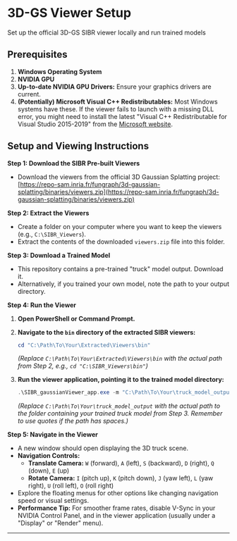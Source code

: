 # 3D-GS Viewer Setup
Set up the official 3D-GS SIBR viewer locally and run trained models 

## Prerequisites

1.  **Windows Operating System**
2.  **NVIDIA GPU**
3.  **Up-to-date NVIDIA GPU Drivers:** Ensure your graphics drivers are current. 
4.  **(Potentially) Microsoft Visual C++ Redistributables:** Most Windows systems have these. If the viewer fails to launch with a missing DLL error, you might need to install the latest "Visual C++ Redistributable for Visual Studio 2015-2019" from the [Microsoft website](https://learn.microsoft.com/en-us/cpp/windows/latest-supported-vc-redist?view=msvc-170).

## Setup and Viewing Instructions

**Step 1: Download the SIBR Pre-built Viewers**

*   Download the viewers from the official 3D Gaussian Splatting project:
    [https://repo-sam.inria.fr/fungraph/3d-gaussian-splatting/binaries/viewers.zip](https://repo-sam.inria.fr/fungraph/3d-gaussian-splatting/binaries/viewers.zip)

**Step 2: Extract the Viewers**

*   Create a folder on your computer where you want to keep the viewers (e.g., `C:\SIBR_Viewers`).
*   Extract the contents of the downloaded `viewers.zip` file into this folder.
  
**Step 3: Download a Trained Model**

*   This repository contains a pre-trained "truck" model output. Download it.
*   Alternatively, if you trained your own model, note the path to your output directory.

**Step 4: Run the Viewer**

1.  **Open PowerShell or Command Prompt.**
2.  **Navigate to the `bin` directory of the extracted SIBR viewers:**
    ```powershell
    cd "C:\Path\To\Your\Extracted\Viewers\bin"
    ```
    *(Replace `C:\Path\To\Your\Extracted\Viewers\bin` with the actual path from Step 2, e.g., `cd "C:\SIBR_Viewers\bin"`)*

3.  **Run the viewer application, pointing it to the trained model directory:**
    ```powershell
    .\SIBR_gaussianViewer_app.exe -m "C:\Path\To\Your\truck_model_output"
    ```
    *(Replace `C:\Path\To\Your\truck_model_output` with the actual path to the folder containing your trained truck model from Step 3. Remember to use quotes if the path has spaces.)*

**Step 5: Navigate in the Viewer**

*   A new window should open displaying the 3D truck scene.
*   **Navigation Controls:**
    *   **Translate Camera:** `W` (forward), `A` (left), `S` (backward), `D` (right), `Q` (down), `E` (up)
    *   **Rotate Camera:** `I` (pitch up), `K` (pitch down), `J` (yaw left), `L` (yaw right), `U` (roll left), `O` (roll right)
*   Explore the floating menus for other options like changing navigation speed or visual settings.
*   **Performance Tip:** For smoother frame rates, disable V-Sync in your NVIDIA Control Panel, and in the viewer application (usually under a "Display" or "Render" menu).

---
